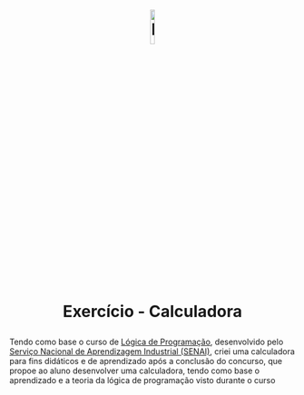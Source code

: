 
<h1>
  <p align="center"><img width="12.5%" src="https://www.sp.senai.br/images/senai.svg" alt="Logo SENAI">
  <p align="center"> Exercício - Calculadora </p>
</h1>

Tendo como base o curso de <a href="https://online.sp.senai.br/curso/95088/483/competencia-transversal-logica-de-programacao"> Lógica de Programação</a>, desenvolvido pelo <a href="https://www.sp.senai.br/"> Serviço Nacional de Aprendizagem Industrial (SENAI)</a>, criei uma calculadora para fins didáticos e de aprendizado após a conclusão do concurso, que propoe ao aluno desenvolver uma calculadora, tendo como base o aprendizado e a teoria da lógica de programação visto durante o curso
